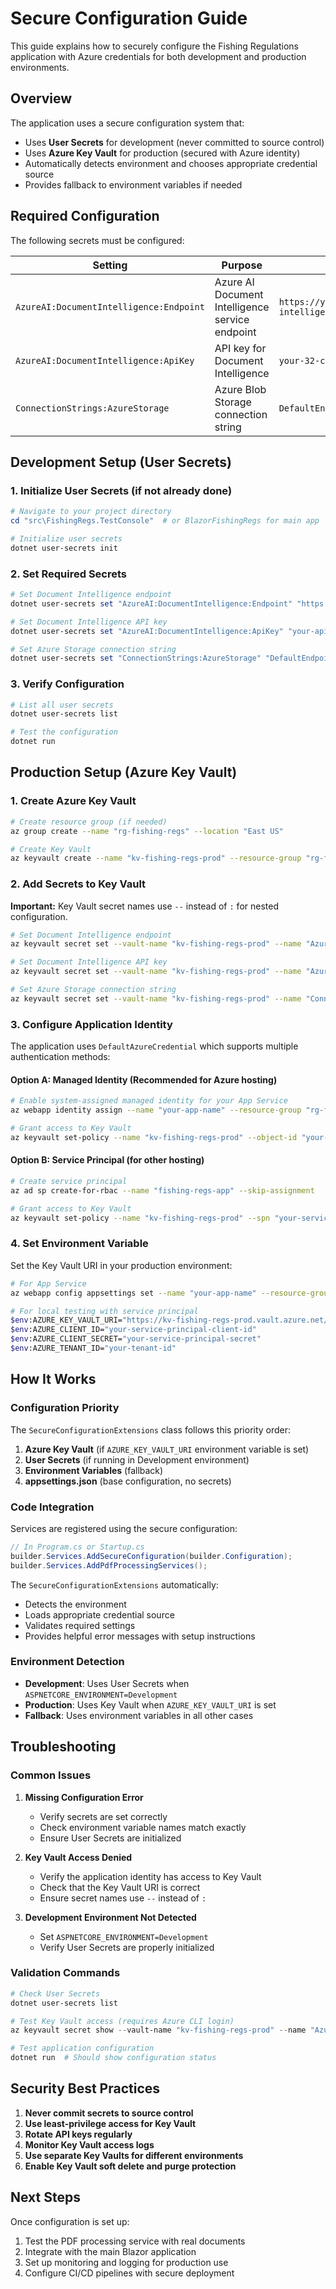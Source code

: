 # Secure Configuration Guide

This guide explains how to securely configure the Fishing Regulations application with Azure credentials for both development and production environments.

## Overview

The application uses a secure configuration system that:
- Uses **User Secrets** for development (never committed to source control)
- Uses **Azure Key Vault** for production (secured with Azure identity)
- Automatically detects environment and chooses appropriate credential source
- Provides fallback to environment variables if needed

## Required Configuration

The following secrets must be configured:

| Setting | Purpose | Example Value |
|---------|---------|---------------|
| `AzureAI:DocumentIntelligence:Endpoint` | Azure AI Document Intelligence service endpoint | `https://your-doc-intelligence.cognitiveservices.azure.com/` |
| `AzureAI:DocumentIntelligence:ApiKey` | API key for Document Intelligence | `your-32-character-api-key` |
| `ConnectionStrings:AzureStorage` | Azure Blob Storage connection string | `DefaultEndpointsProtocol=https;AccountName=...` |

## Development Setup (User Secrets)

### 1. Initialize User Secrets (if not already done)

```powershell
# Navigate to your project directory
cd "src\FishingRegs.TestConsole"  # or BlazorFishingRegs for main app

# Initialize user secrets
dotnet user-secrets init
```

### 2. Set Required Secrets

```powershell
# Set Document Intelligence endpoint
dotnet user-secrets set "AzureAI:DocumentIntelligence:Endpoint" "https://your-doc-intelligence.cognitiveservices.azure.com/"

# Set Document Intelligence API key
dotnet user-secrets set "AzureAI:DocumentIntelligence:ApiKey" "your-api-key-here"

# Set Azure Storage connection string
dotnet user-secrets set "ConnectionStrings:AzureStorage" "DefaultEndpointsProtocol=https;AccountName=yourstorageaccount;AccountKey=your-key;EndpointSuffix=core.windows.net"
```

### 3. Verify Configuration

```powershell
# List all user secrets
dotnet user-secrets list

# Test the configuration
dotnet run
```

## Production Setup (Azure Key Vault)

### 1. Create Azure Key Vault

```bash
# Create resource group (if needed)
az group create --name "rg-fishing-regs" --location "East US"

# Create Key Vault
az keyvault create --name "kv-fishing-regs-prod" --resource-group "rg-fishing-regs" --location "East US"
```

### 2. Add Secrets to Key Vault

**Important:** Key Vault secret names use `--` instead of `:` for nested configuration.

```bash
# Set Document Intelligence endpoint
az keyvault secret set --vault-name "kv-fishing-regs-prod" --name "AzureAI--DocumentIntelligence--Endpoint" --value "https://your-doc-intelligence.cognitiveservices.azure.com/"

# Set Document Intelligence API key
az keyvault secret set --vault-name "kv-fishing-regs-prod" --name "AzureAI--DocumentIntelligence--ApiKey" --value "your-api-key-here"

# Set Azure Storage connection string
az keyvault secret set --vault-name "kv-fishing-regs-prod" --name "ConnectionStrings--AzureStorage" --value "your-storage-connection-string"
```

### 3. Configure Application Identity

The application uses `DefaultAzureCredential` which supports multiple authentication methods:

#### Option A: Managed Identity (Recommended for Azure hosting)

```bash
# Enable system-assigned managed identity for your App Service
az webapp identity assign --name "your-app-name" --resource-group "rg-fishing-regs"

# Grant access to Key Vault
az keyvault set-policy --name "kv-fishing-regs-prod" --object-id "your-managed-identity-id" --secret-permissions get list
```

#### Option B: Service Principal (for other hosting)

```bash
# Create service principal
az ad sp create-for-rbac --name "fishing-regs-app" --skip-assignment

# Grant access to Key Vault
az keyvault set-policy --name "kv-fishing-regs-prod" --spn "your-service-principal-id" --secret-permissions get list
```

### 4. Set Environment Variable

Set the Key Vault URI in your production environment:

```bash
# For App Service
az webapp config appsettings set --name "your-app-name" --resource-group "rg-fishing-regs" --settings AZURE_KEY_VAULT_URI="https://kv-fishing-regs-prod.vault.azure.net/"

# For local testing with service principal
$env:AZURE_KEY_VAULT_URI="https://kv-fishing-regs-prod.vault.azure.net/"
$env:AZURE_CLIENT_ID="your-service-principal-client-id"
$env:AZURE_CLIENT_SECRET="your-service-principal-secret"
$env:AZURE_TENANT_ID="your-tenant-id"
```

## How It Works

### Configuration Priority

The `SecureConfigurationExtensions` class follows this priority order:

1. **Azure Key Vault** (if `AZURE_KEY_VAULT_URI` environment variable is set)
2. **User Secrets** (if running in Development environment)
3. **Environment Variables** (fallback)
4. **appsettings.json** (base configuration, no secrets)

### Code Integration

Services are registered using the secure configuration:

```csharp
// In Program.cs or Startup.cs
builder.Services.AddSecureConfiguration(builder.Configuration);
builder.Services.AddPdfProcessingServices();
```

The `SecureConfigurationExtensions` automatically:
- Detects the environment
- Loads appropriate credential source
- Validates required settings
- Provides helpful error messages with setup instructions

### Environment Detection

- **Development**: Uses User Secrets when `ASPNETCORE_ENVIRONMENT=Development`
- **Production**: Uses Key Vault when `AZURE_KEY_VAULT_URI` is set
- **Fallback**: Uses environment variables in all other cases

## Troubleshooting

### Common Issues

1. **Missing Configuration Error**
   - Verify secrets are set correctly
   - Check environment variable names match exactly
   - Ensure User Secrets are initialized

2. **Key Vault Access Denied**
   - Verify the application identity has access to Key Vault
   - Check that the Key Vault URI is correct
   - Ensure secret names use `--` instead of `:`

3. **Development Environment Not Detected**
   - Set `ASPNETCORE_ENVIRONMENT=Development`
   - Verify User Secrets are properly initialized

### Validation Commands

```powershell
# Check User Secrets
dotnet user-secrets list

# Test Key Vault access (requires Azure CLI login)
az keyvault secret show --vault-name "kv-fishing-regs-prod" --name "AzureAI--DocumentIntelligence--Endpoint"

# Test application configuration
dotnet run  # Should show configuration status
```

## Security Best Practices

1. **Never commit secrets to source control**
2. **Use least-privilege access for Key Vault**
3. **Rotate API keys regularly**
4. **Monitor Key Vault access logs**
5. **Use separate Key Vaults for different environments**
6. **Enable Key Vault soft delete and purge protection**

## Next Steps

Once configuration is set up:
1. Test the PDF processing service with real documents
2. Integrate with the main Blazor application
3. Set up monitoring and logging for production use
4. Configure CI/CD pipelines with secure deployment
